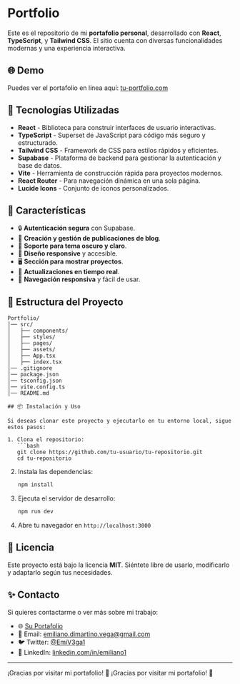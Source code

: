 # Portfolio

Este es el repositorio de mi **portafolio personal**, desarrollado con **React**, **TypeScript**, y **Tailwind CSS**. El sitio cuenta con diversas funcionalidades modernas y una experiencia interactiva.

## 🌐 Demo

Puedes ver el portafolio en línea aquí: [tu-portfolio.com](https://tu-portfolio.com)

## 🚀 Tecnologías Utilizadas

- **React** - Biblioteca para construir interfaces de usuario interactivas.
- **TypeScript** - Superset de JavaScript para código más seguro y estructurado.
- **Tailwind CSS** - Framework de CSS para estilos rápidos y eficientes.
- **Supabase** - Plataforma de backend para gestionar la autenticación y base de datos.
- **Vite** - Herramienta de construcción rápida para proyectos modernos.
- **React Router** - Para navegación dinámica en una sola página.
- **Lucide Icons** - Conjunto de iconos personalizados.

## 📌 Características

- 🔒 **Autenticación segura** con Supabase.
- 📝 **Creación y gestión de publicaciones de blog**.
- 🌙 **Soporte para tema oscuro y claro**.
- 📱 **Diseño responsive** y accesible.
- 🖥️ **Sección para mostrar proyectos**.
- 🔄 **Actualizaciones en tiempo real**.
- 🔗 **Navegación responsiva** y fácil de usar.

## 📂 Estructura del Proyecto

```plaintext
Portfolio/
│── src/
│   ├── components/
│   ├── styles/
│   ├── pages/
│   ├── assets/
│   ├── App.tsx
│   ├── index.tsx
│── .gitignore
│── package.json
│── tsconfig.json
│── vite.config.ts
│── README.md

## 📦 Instalación y Uso

Si deseas clonar este proyecto y ejecutarlo en tu entorno local, sigue estos pasos:

1. Clona el repositorio:
   ```bash
   git clone https://github.com/tu-usuario/tu-repositorio.git
   cd tu-repositorio
   ```

2. Instala las dependencias:
   ```bash
   npm install
   ```

3. Ejecuta el servidor de desarrollo:
   ```bash
   npm run dev
   ```

4. Abre tu navegador en `http://localhost:3000`

## 📜 Licencia

Este proyecto está bajo la licencia **MIT**. Siéntete libre de usarlo, modificarlo y adaptarlo según tus necesidades.

## ✨ Contacto

Si quieres contactarme o ver más sobre mi trabajo:
- 🌐 [Su Portafolio](https://jmendiola.netlify.app)
- 📧 Email: [emiliano.dimartino.vega@gmail.com](mailto:emiliano.dimartino.vega@gmail.com)
- 🐦 Twitter: [@EmiV3ga1](https://x.com/EmiV3ga1)
- 💼 LinkedIn: [linkedin.com/in/emiliano1](https://www.linkedin.com/in/emiliano1/)

---
¡Gracias por visitar mi portafolio! 🚀
¡Gracias por visitar mi portafolio! 🚀
